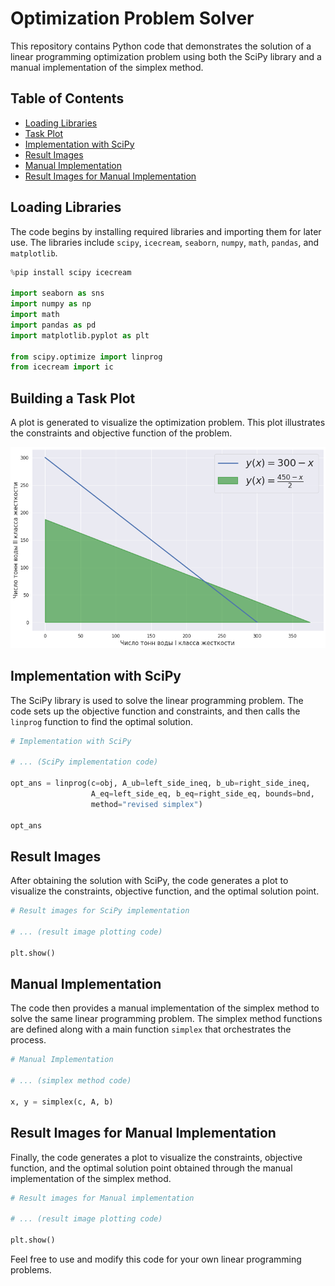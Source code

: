 # Optimization Problem Solver

This repository contains Python code that demonstrates the solution of a linear programming optimization problem using both the SciPy library and a manual implementation of the simplex method.

## Table of Contents
- [Loading Libraries](#loading-libraries)
- [Task Plot](#building-a-task-plot)
- [Implementation with SciPy](#implementation-with-scipy)
- [Result Images](#result-images)
- [Manual Implementation](#manual-implementation)
- [Result Images for Manual Implementation](#result-images-for-manual-implementation)

## Loading Libraries
The code begins by installing required libraries and importing them for later use. The libraries include `scipy`, `icecream`, `seaborn`, `numpy`, `math`, `pandas`, and `matplotlib`.

```python
%pip install scipy icecream

import seaborn as sns
import numpy as np
import math
import pandas as pd
import matplotlib.pyplot as plt

from scipy.optimize import linprog
from icecream import ic
```

## Building a Task Plot
A plot is generated to visualize the optimization problem. This plot illustrates the constraints and objective function of the problem.

![image example](https://github.com/denis-samatov/Simplex_method/blob/main/img_1.png)

## Implementation with SciPy
The SciPy library is used to solve the linear programming problem. The code sets up the objective function and constraints, and then calls the `linprog` function to find the optimal solution.

```python
# Implementation with SciPy

# ... (SciPy implementation code)

opt_ans = linprog(c=obj, A_ub=left_side_ineq, b_ub=right_side_ineq,
                  A_eq=left_side_eq, b_eq=right_side_eq, bounds=bnd,
                  method="revised simplex")

opt_ans
```

## Result Images
After obtaining the solution with SciPy, the code generates a plot to visualize the constraints, objective function, and the optimal solution point.

```python
# Result images for SciPy implementation

# ... (result image plotting code)

plt.show()
```

## Manual Implementation
The code then provides a manual implementation of the simplex method to solve the same linear programming problem. The simplex method functions are defined along with a main function `simplex` that orchestrates the process.

```python
# Manual Implementation

# ... (simplex method code)

x, y = simplex(c, A, b)
```

## Result Images for Manual Implementation
Finally, the code generates a plot to visualize the constraints, objective function, and the optimal solution point obtained through the manual implementation of the simplex method.

```python
# Result images for Manual implementation

# ... (result image plotting code)

plt.show()
```

Feel free to use and modify this code for your own linear programming problems.

